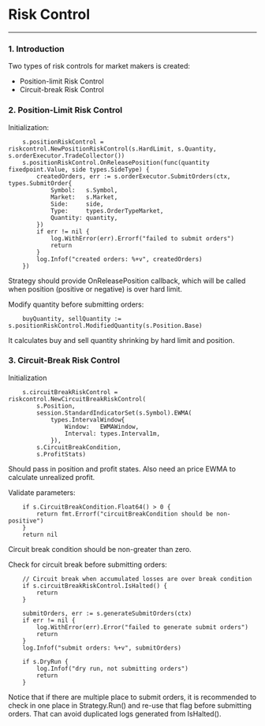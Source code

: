 # Risk Control
------------

### 1. Introduction

Two types of risk controls for market makers is created:
- Position-limit Risk Control
- Circuit-break Risk Control

### 2. Position-Limit Risk Control

Initialization:
```
    s.positionRiskControl = riskcontrol.NewPositionRiskControl(s.HardLimit, s.Quantity, s.orderExecutor.TradeCollector())
    s.positionRiskControl.OnReleasePosition(func(quantity fixedpoint.Value, side types.SideType) {
        createdOrders, err := s.orderExecutor.SubmitOrders(ctx, types.SubmitOrder{
            Symbol:   s.Symbol,
            Market:   s.Market,
            Side:     side,
            Type:     types.OrderTypeMarket,
            Quantity: quantity,
        })
        if err != nil {
            log.WithError(err).Errorf("failed to submit orders")
            return
        }
        log.Infof("created orders: %+v", createdOrders)
    })
```

Strategy should provide OnReleasePosition callback, which will be called when position (positive or negative) is over hard limit.

Modify quantity before submitting orders:

```
    buyQuantity, sellQuantity := s.positionRiskControl.ModifiedQuantity(s.Position.Base)
```

It calculates buy and sell quantity shrinking by hard limit and position.

### 3. Circuit-Break Risk Control

Initialization
```
    s.circuitBreakRiskControl = riskcontrol.NewCircuitBreakRiskControl(
        s.Position,
        session.StandardIndicatorSet(s.Symbol).EWMA(
            types.IntervalWindow{
                Window:   EWMAWindow,
                Interval: types.Interval1m,
            }),
        s.CircuitBreakCondition,
        s.ProfitStats)
```
Should pass in position and profit states. Also need an price EWMA to calculate unrealized profit.


Validate parameters:
```
    if s.CircuitBreakCondition.Float64() > 0 {
        return fmt.Errorf("circuitBreakCondition should be non-positive")
    }
    return nil
```
Circuit break condition should be non-greater than zero.

Check for circuit break before submitting orders:
```
    // Circuit break when accumulated losses are over break condition
    if s.circuitBreakRiskControl.IsHalted() {
        return
    }

    submitOrders, err := s.generateSubmitOrders(ctx)
    if err != nil {
        log.WithError(err).Error("failed to generate submit orders")
        return
    }
    log.Infof("submit orders: %+v", submitOrders)

    if s.DryRun {
        log.Infof("dry run, not submitting orders")
        return
    }
```

Notice that if there are multiple place to submit orders, it is recommended to check in one place in Strategy.Run() and re-use that flag before submitting orders. That can avoid duplicated logs generated from IsHalted().
